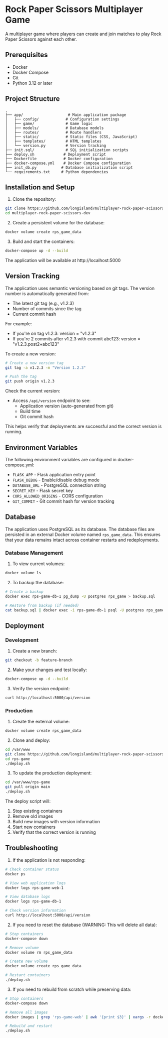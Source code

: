 # Rock Paper Scissors Multiplayer Game

A multiplayer game where players can create and join matches to play Rock Paper Scissors against each other.

## Prerequisites

- Docker
- Docker Compose
- Git
- Python 3.12 or later

## Project Structure

```
.
├── app/                    # Main application package
│   ├── config/            # Configuration settings
│   ├── game/              # Game logic
│   ├── models/            # Database models
│   ├── routes/            # Route handlers
│   ├── static/            # Static files (CSS, JavaScript)
│   ├── templates/         # HTML templates
│   └── version.py         # Version tracking
├── init.sql/              # SQL initialization scripts
├── deploy.sh             # Deployment script
├── Dockerfile            # Docker configuration
├── docker-compose.yml    # Docker Compose configuration
├── init_db.py           # Database initialization script
└── requirements.txt     # Python dependencies
```

## Installation and Setup

1. Clone the repository:
```bash
git clone https://github.com/longisland/multiplayer-rock-paper-scissors-dev.git
cd multiplayer-rock-paper-scissors-dev
```

2. Create a persistent volume for the database:
```bash
docker volume create rps_game_data
```

3. Build and start the containers:
```bash
docker-compose up -d --build
```

The application will be available at http://localhost:5000

## Version Tracking

The application uses semantic versioning based on git tags. The version number is automatically generated from:

- The latest git tag (e.g., v1.2.3)
- Number of commits since the tag
- Current commit hash

For example:
- If you're on tag v1.2.3: version = "v1.2.3"
- If you're 2 commits after v1.2.3 with commit abc123: version = "v1.2.3.post2+abc123"

To create a new version:
```bash
# Create a new version tag
git tag -a v1.2.3 -m "Version 1.2.3"

# Push the tag
git push origin v1.2.3
```

Check the current version:
- Access `/api/version` endpoint to see:
  - Application version (auto-generated from git)
  - Build time
  - Git commit hash

This helps verify that deployments are successful and the correct version is running.

## Environment Variables

The following environment variables are configured in docker-compose.yml:

- `FLASK_APP` - Flask application entry point
- `FLASK_DEBUG` - Enable/disable debug mode
- `DATABASE_URL` - PostgreSQL connection string
- `SECRET_KEY` - Flask secret key
- `CORS_ALLOWED_ORIGINS` - CORS configuration
- `GIT_COMMIT` - Git commit hash for version tracking

## Database

The application uses PostgreSQL as its database. The database files are persisted in an external Docker volume named `rps_game_data`. This ensures that your data remains intact across container restarts and redeployments.

### Database Management

1. To view current volumes:
```bash
docker volume ls
```

2. To backup the database:
```bash
# Create a backup
docker exec rps-game-db-1 pg_dump -U postgres rps_game > backup.sql

# Restore from backup (if needed)
cat backup.sql | docker exec -i rps-game-db-1 psql -U postgres rps_game
```

## Deployment

### Development

1. Create a new branch:
```bash
git checkout -b feature-branch
```

2. Make your changes and test locally:
```bash
docker-compose up -d --build
```

3. Verify the version endpoint:
```bash
curl http://localhost:5000/api/version
```

### Production

1. Create the external volume:
```bash
docker volume create rps_game_data
```

2. Clone and deploy:
```bash
cd /var/www
git clone https://github.com/longisland/multiplayer-rock-paper-scissors-dev.git rps-game
cd rps-game
./deploy.sh
```

3. To update the production deployment:
```bash
cd /var/www/rps-game
git pull origin main
./deploy.sh
```

The deploy script will:
1. Stop existing containers
2. Remove old images
3. Build new images with version information
4. Start new containers
5. Verify that the correct version is running

## Troubleshooting

1. If the application is not responding:
```bash
# Check container status
docker ps

# View web application logs
docker logs rps-game-web-1

# View database logs
docker logs rps-game-db-1

# Check version information
curl http://localhost:5000/api/version
```

2. If you need to reset the database (WARNING: This will delete all data):
```bash
# Stop containers
docker-compose down

# Remove volume
docker volume rm rps_game_data

# Create new volume
docker volume create rps_game_data

# Restart containers
./deploy.sh
```

3. If you need to rebuild from scratch while preserving data:
```bash
# Stop containers
docker-compose down

# Remove all images
docker images | grep 'rps-game-web' | awk '{print $3}' | xargs -r docker rmi -f

# Rebuild and restart
./deploy.sh
```
